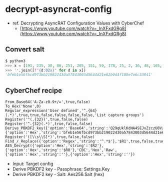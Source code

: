 # decrypt-asyncrat-config
- ref. Decrypting AsyncRAT Configuration Values with CyberChef
  - [https://www.youtube.com/watch?v=_InXFxdGRg8](https://www.youtube.com/watch?v=_InXFxdGRg8)

## Convert salt
```python
$ python3
>>> x = [191, 235, 30, 86, 251, 205, 151, 59, 178, 25, 2, 36, 48, 165, 120, 67, 0, 61, 86, 68, 210, 30, 98, 185, 212, 241, 128, 231, 230, 195, 57, 65]
>>> ''.join([f"{d:02x}" for d in x])
'bfeb1e56fbcd973bb219022430a57843003d5644d21e62b9d4f180e7e6c33941'
```

## CyberChef recipe
```
From_Base64('A-Za-z0-9+/=',true,false)
To_Hex('None',0)
Regular_expression('User defined','^.{64}(.*)',true,true,false,false,false,false,'List capture groups')
Register('^(.{32})',true,false,false)
Register('^.{32}(.*)',true,false,false)
Derive_PBKDF2_key({'option':'Base64','string':'Q29qUklKdHA4SEJvZzczU0VzMDJHaU85MTZHeFFnU0o='},256,50000,'SHA1',{'option':'Hex','string':'bfeb1e56fbcd973bb219022430a57843003d5644d21e62b9d4f180e7e6c33941'})
Register('([\\s\\S]*)',true,false,false)
Find_/_Replace({'option':'Regex','string':'^.*$'},'$R1',true,false,true,false)
AES_Decrypt({'option':'Hex','string':'$R2'},{'option':'Hex','string':'$R0'},'CBC','Hex','Raw',{'option':'Hex','string':''},{'option':'Hex','string':''})
```
- Input: Target config
- Derive PBKDF2 key - Passphrase: Settings.Key
- Derive PBKDF2 key - Salt: Aes256.Salt (hex)
